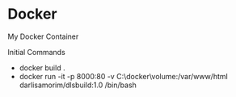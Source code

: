 # Docker
My Docker Container


Initial Commands

- docker build .
- docker run -it -p 8000:80 -v C:\docker\volume:/var/www/html darlisamorim/dlsbuild:1.0 /bin/bash
